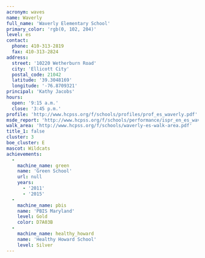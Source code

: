```yaml
---
acronym: waves
name: Waverly
full_name: 'Waverly Elementary School'
primary_color: 'rgb(0, 102, 204)'
level: es
contact:
  phone: 410-313-2819
  fax: 410-313-2824
address:
  street: '10220 Wetherburn Road'
  city: 'Ellicott City'
  postal_code: 21042
  latitude: '39.3048169'
  longitude: '-76.8709321'
principal: 'Kathy Jacobs'
hours:
  open: '9:15 a.m.'
  close: '3:45 p.m.'
profile: 'http://www.hcpss.org/f/schools/profiles/prof_es_waverly.pdf'
msde_report: 'http://www.hcpss.org/f/schools/performance/ispr_en_es_waverly.pdf'
walk_area: 'http://www.hcpss.org/f/schools/waverly-es-walk-area.pdf'
title_1: false
cluster: 3
boe_cluster: E
mascot: Wildcats
achievements:
  -
    machine_name: green
    name: 'Green School'
    url: null
    years:
      - '2011'
      - '2015'
  -
    machine_name: pbis
    name: 'PBIS Maryland'
    level: Gold
    color: D7A03B
  -
    machine_name: healthy_howard
    name: 'Healthy Howard School'
    level: Silver
---
```


